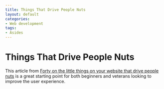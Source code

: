 ```yaml
---
title: Things That Drive People Nuts
layout: default
categories:
- Web development
tags:
- Asides
---
```

# Things That Drive People Nuts

This article from [Forty on the little things on your website that drive people nuts][1] is a great starting point for both beginners and veterans looking to improve the user experience.

 [1]: http://www.fortyagency.com/stuff/post/shlock-and-awe